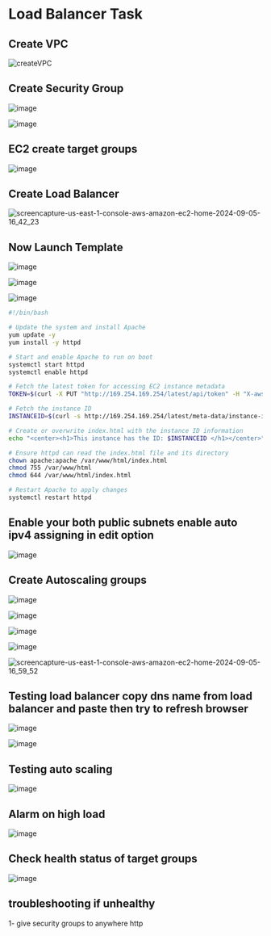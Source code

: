 # Load Balancer Task

## Create VPC
![createVPC](https://github.com/user-attachments/assets/31a7f848-e0a0-48d8-8653-ff6e407e1fa9)

## Create Security Group

![image](https://github.com/user-attachments/assets/a8a93918-3df5-448f-8b6b-07c0f3bc5e9c)

![image](https://github.com/user-attachments/assets/b7f15dee-c33b-4caa-b383-afebc495d9c6)

## EC2 create target groups
![image](https://github.com/user-attachments/assets/f996827c-6347-4cb2-86ad-ca4b63474c1e)

## Create Load Balancer

![screencapture-us-east-1-console-aws-amazon-ec2-home-2024-09-05-16_42_23](https://github.com/user-attachments/assets/694ecb33-f84c-4c8a-b56a-3db2fa46ec9b)

## Now Launch Template
![image](https://github.com/user-attachments/assets/f1bf8d86-8f74-458b-8fa2-6c8fb45a5172)

![image](https://github.com/user-attachments/assets/0246a4a3-7732-4cd3-a9ac-38bf3b7d0803)

![image](https://github.com/user-attachments/assets/c9f6eccb-415e-49af-9b4b-0ba1c114ef35)

```bash
#!/bin/bash

# Update the system and install Apache
yum update -y
yum install -y httpd

# Start and enable Apache to run on boot
systemctl start httpd
systemctl enable httpd

# Fetch the latest token for accessing EC2 instance metadata
TOKEN=$(curl -X PUT "http://169.254.169.254/latest/api/token" -H "X-aws-ec2-metadata-token-ttl-seconds: 21600")

# Fetch the instance ID
INSTANCEID=$(curl -s http://169.254.169.254/latest/meta-data/instance-id -H "X-aws-ec2-metadata-token: $TOKEN")

# Create or overwrite index.html with the instance ID information
echo "<center><h1>This instance has the ID: $INSTANCEID </h1></center>" > /var/www/html/index.html

# Ensure httpd can read the index.html file and its directory
chown apache:apache /var/www/html/index.html
chmod 755 /var/www/html
chmod 644 /var/www/html/index.html

# Restart Apache to apply changes
systemctl restart httpd
```

## Enable your both public subnets enable auto ipv4 assigning in edit option
![image](https://github.com/user-attachments/assets/bf8d8dfa-b65f-48f7-b624-5b3726faae4c)

## Create Autoscaling groups

![image](https://github.com/user-attachments/assets/0eec6fe2-adc8-4884-9b98-bf0fbbe54b32)

![image](https://github.com/user-attachments/assets/4a9933bc-74b9-433b-8eae-90e712b7ae5f)

![image](https://github.com/user-attachments/assets/88862501-b3cb-403b-9ff4-9384b3039374)

![image](https://github.com/user-attachments/assets/9cbc6dee-af59-4603-890c-07039e8fe6fb)

![screencapture-us-east-1-console-aws-amazon-ec2-home-2024-09-05-16_59_52](https://github.com/user-attachments/assets/8603f3b7-d334-49dc-af38-c5287d7a47ea)

## Testing load balancer copy dns name from load balancer and paste then try to refresh browser
![image](https://github.com/user-attachments/assets/2b78ae41-e2db-4adc-a18f-3b2df7e99cb8)

![image](https://github.com/user-attachments/assets/b5f4ebfb-fd03-4e94-9fad-c07932144a33)

## Testing auto scaling
![image](https://github.com/user-attachments/assets/a8059c73-6f1b-40c3-b635-e904015a9ac5)

## Alarm on high load
![image](https://github.com/user-attachments/assets/214f0bde-5ecf-49a1-ac70-14b4f0e098a5)




## Check health status of target groups
![image](https://github.com/user-attachments/assets/be2ee9de-8ed5-41dc-b139-7543f978a055)

## troubleshooting if unhealthy
1- give security groups to anywhere http

